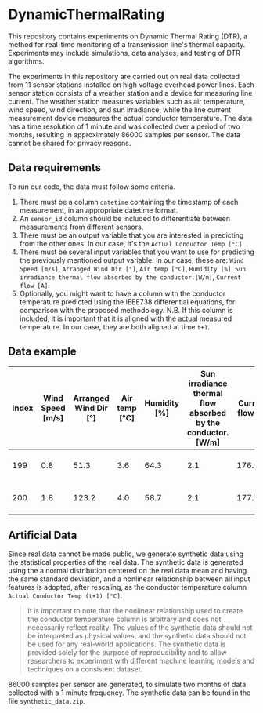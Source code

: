 # DynamicThermalRating

This repository contains experiments on Dynamic Thermal Rating (DTR), a method for real-time monitoring of a transmission line's thermal capacity. Experiments may include simulations, data analyses, and testing of DTR algorithms.

The experiments in this repository are carried out on real data collected from 11 sensor stations installed on high voltage overhead power lines. Each sensor station consists of a weather station and a device for measuring line current. The weather station measures variables such as air temperature, wind speed, wind direction, and sun irradiance, while the line current measurement device measures the actual conductor temperature. The data has a time resolution of 1 minute and was collected over a period of two months, resulting in approximately 86000 samples per sensor. The data cannot be shared for privacy reasons.

## Data requirements 

To run our code, the data must follow some criteria. 
1. There must be a column `datetime` containing the timestamp of each measurement, in an appropriate datetime format. 
2. An `sensor_id` column should be included to differentiate between measurements from different sensors.
3. There must be an output variable that you are interested in predicting from the other ones. In our case, it's the `Actual Conductor Temp [°C]` 
4. There must be several input variables that you want to use for predicting the previously mentioned output variable. In our case, these are: `Wind Speed [m/s]`, `Arranged Wind Dir [°]`, `Air temp [°C]`, `Humidity [%]`, `Sun irradiance thermal flow absorbed by the conductor.[W/m]`, `Current flow [A]`. 
5. Optionally, you might want to have a column with the conductor temperature predicted using the IEEE738 differential equations, for comparison with the proposed methodology. N.B. If this column is included, it is important that it is aligned with the actual measured temperature. In our case, they are both aligned at time `t+1`.


## Data example

| Index | Wind Speed [m/s] | Arranged Wind Dir [°] | Air temp [°C] | Humidity [%] | Sun irradiance thermal flow absorbed by the conductor.[W/m] | Current flow [A] | Conductor Temp. estimated by dyn_IEEE_738 (t+1) [°C] | Actual Conductor Temp (t+1) [°C] | id | datetime            |
|-------|------------------|-----------------------|---------------|--------------|-------------------------------------------------------------|------------------|------------------------------------------------------|----------------------------------|----|---------------------|
| 199   | 0.8              | 51.3                  | 3.6           | 64.3         | 2.1                                                         | 176.578          | 6.428234                                             | 4.3                              | 10 | 2022-02-26 21:53:00 |
| 200   | 1.8              | 123.2                 | 4.0           | 58.7         | 2.1                                                         | 177.738          | 6.340349                                             | 4.3                              | 10 | 2022-02-26 21:54:00 |


## Artificial Data

Since real data cannot be made public, we generate synthetic data using the statistical properties of the real data. The synthetic data is generated using the a normal distribution centered on the real data mean and having the same standard deviation, and a nonlinear relationship between all input features is adopted, after rescaling, as the conductor temperature column `Actual Conductor Temp (t+1) [°C]`. 

>It is important to note that the nonlinear relationship used to create the conductor temperature column is arbitrary and does not necessarily reflect reality. The values of the synthetic data should not be interpreted as physical values, and the synthetic data should not be used for any real-world applications. The synthetic data is provided solely for the purpose of reproducibility and to allow researchers to experiment with different machine learning models and techniques on a consistent dataset.

86000 samples per sensor are generated, to simulate two months of data collected with a 1 minute frequency. The synthetic data can be found in the file `synthetic_data.zip`.